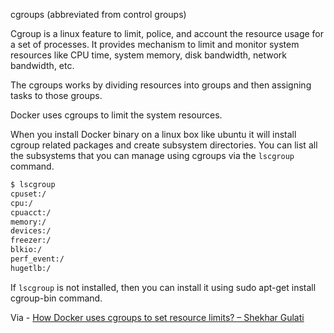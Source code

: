 
cgroups (abbreviated from control groups)

Cgroup is a linux feature to limit, police, and account the resource usage for a set of processes. It provides mechanism to limit and monitor system resources like CPU time, system memory, disk bandwidth, network bandwidth, etc.

The cgroups works by dividing resources into groups and then assigning tasks to those groups.

Docker uses cgroups to limit the system resources.

When you install Docker binary on a linux box like ubuntu it will install cgroup related packages and create subsystem directories. You can list all the subsystems that you can manage using cgroups via the `lscgroup` command.

```bash
$ lscgroup
cpuset:/
cpu:/
cpuacct:/
memory:/
devices:/
freezer:/
blkio:/
perf_event:/
hugetlb:/
```

If `lscgroup` is not installed, then you can install it using sudo apt-get install cgroup-bin command.

Via - [How Docker uses cgroups to set resource limits? – Shekhar Gulati](https://shekhargulati.com/2019/01/03/how-docker-uses-cgroups-to-set-resource-limits/)
